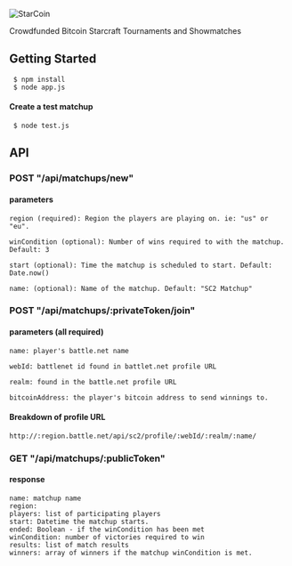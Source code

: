 ![StarCoin](http://i.imgur.com/N1F4Wov.jpg)

Crowdfunded Bitcoin Starcraft Tournaments and Showmatches

Getting Started
---------------

``` 
 $ npm install
 $ node app.js
```

#### Create a test matchup

```
 $ node test.js
```


API
---

### POST "/api/matchups/new"


#### parameters

```
region (required): Region the players are playing on. ie: "us" or "eu".

winCondition (optional): Number of wins required to with the matchup. Default: 3

start (optional): Time the matchup is scheduled to start. Default: Date.now()

name: (optional): Name of the matchup. Default: "SC2 Matchup"
```




### POST "/api/matchups/:privateToken/join"

#### parameters (all required)

```
name: player's battle.net name

webId: battlenet id found in battlet.net profile URL

realm: found in the battle.net profile URL

bitcoinAddress: the player's bitcoin address to send winnings to.
```

#### Breakdown of profile URL

```
http://:region.battle.net/api/sc2/profile/:webId/:realm/:name/
```




### GET "/api/matchups/:publicToken"

#### response

```
name: matchup name
region: 
players: list of participating players
start: Datetime the matchup starts.
ended: Boolean - if the winCondition has been met
winCondition: number of victories required to win
results: list of match results
winners: array of winners if the matchup winCondition is met.
```
